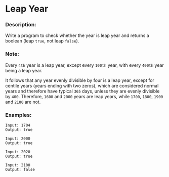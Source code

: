 # Leap Year

### Description:

Write a program to check whether the year is leap year and returns a boolean (leap `true`, not leap `false`).

### Note:

Every `4th` year is a leap year, except every `100th` year, with every `400th` year being a leap year.

It follows that any year evenly divisible by four is a leap year, except for centile years (years ending with two zeros), which are considered normal years and therefore have typical `365` days, unless they are evenly divisible by `400`. Therefore, `1600` and `2000` years are leap years, while `1700`, `1800`, `1900` and `2100` are not.

### Examples:

```
Input: 1704
Output: true
```
```
Input: 2000
Output: true
```
```
Input: 2020
Output: true
```
```
Input: 2100
Output: false
```

